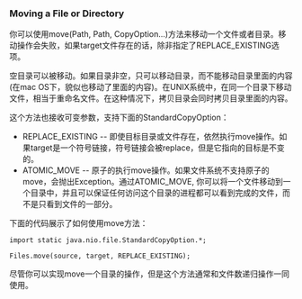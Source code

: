 ### Moving a File or Directory

你可以使用move(Path, Path, CopyOption...)方法来移动一个文件或者目录。移动操作会失败，如果target文件存在的话，除非指定了REPLACE_EXISTING选项。

空目录可以被移动。如果目录非空，只可以移动目录，而不能移动目录里面的内容(在mac OS下，貌似也移动了里面的内容)。在UNIX系统中，在同一个目录下移动文件，相当于重命名文件。在这种情况下，拷贝目录会同时拷贝目录里面的内容。


这个方法也接收可变参数，支持下面的StandardCopyOption：

* REPLACE_EXISTING -- 即使目标目录或文件存在，依然执行move操作。如果target是一个符号链接，符号链接会被replace，但是它指向的目标是不变的。
* ATOMIC_MOVE -- 原子的执行move操作。如果文件系统不支持原子的move，会抛出Exception。通过ATOMIC_MOVE, 你可以将一个文件移动到一个目录中，并且可以保证任何访问这个目录的进程都可以看到完成的文件，而不是只看到文件的一部分。


下面的代码展示了如何使用move方法：

```
import static java.nio.file.StandardCopyOption.*;

Files.move(source, target, REPLACE_EXISTING);

```


尽管你可以实现move一个目录的操作，但是这个方法通常和文件数递归操作一同使用。








































